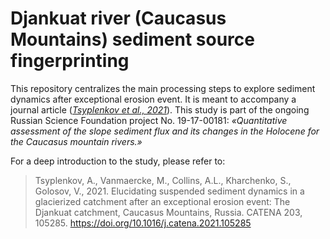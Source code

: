 # Djankuat river (Caucasus Mountains) sediment source fingerprinting

This repository centralizes the main processing steps to explore sediment dynamics after exceptional erosion event. It is meant to accompany a journal article ([*Tsyplenkov et al., 2021*](https://doi.org/10.1016/j.catena.2021.105285)). This study is part of the ongoing Russian Science Foundation project No. 19-17-00181: *«Quantitative assessment of the slope sediment flux and its changes in the Holocene for the Caucasus mountain rivers.»*

For a deep introduction to the study, please refer to:
>Tsyplenkov, A., Vanmaercke, M., Collins, A.L., Kharchenko, S., Golosov, V., 2021. Elucidating suspended sediment dynamics in a glacierized catchment after an exceptional erosion event: The Djankuat catchment, Caucasus Mountains, Russia. CATENA 203, 105285. https://doi.org/10.1016/j.catena.2021.105285


